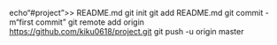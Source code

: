 echo“#project”>> README.md 
git init 
git add README.md 
git commit -m“first commit” 
git remote add origin https://github.com/kiku0618/project.git
 git push -u origin master
